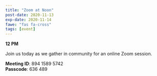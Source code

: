 ```yaml
---
title: "Zoom at Noon"
post-date: 2020-11-13
exp-date: 2020-11-14
fawe: "fas fa-cross"
tags: [event]
---
```

**12 PM**

Join us today as we gather in community for an online Zoom session.

<p class="text-danger"><b>Meeting ID</b>: 894 1589 5742
<br>
<b>Passcode</b>: 636 489
</p>